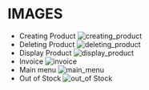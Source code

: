 # IMAGES
* Creating Product
![creating_product](https://github.com/LOGESHWARANS389/M1_RetailBillingSystem_Application/blob/main/6_ImagesAndVideos/creatingproduct.png)
* Deleting Product
![deleting_product](https://github.com/LOGESHWARANS389/M1_RetailBillingSystem_Application/blob/main/6_ImagesAndVideos/deletingproduct.png)
* Display Product
![display_product](https://github.com/LOGESHWARANS389/M1_RetailBillingSystem_Application/blob/main/6_ImagesAndVideos/displayproducts.png)
* Invoice
![invoice](https://github.com/LOGESHWARANS389/M1_RetailBillingSystem_Application/blob/main/6_ImagesAndVideos/invoice.png)
* Main menu
![main_menu](https://github.com/LOGESHWARANS389/M1_RetailBillingSystem_Application/blob/main/6_ImagesAndVideos/mainmenu.png)
* Out of Stock
![out_of Stock](https://github.com/LOGESHWARANS389/M1_RetailBillingSystem_Application/blob/main/6_ImagesAndVideos/out%20of%20stock.png)
